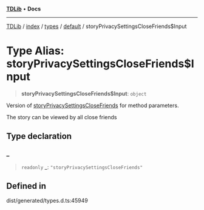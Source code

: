 [**TDLib**](../../../../../../README.md) • **Docs**

***

[TDLib](../../../../../../modules.md) / [index](../../../../../README.md) / [types](../../../README.md) / [default](../README.md) / storyPrivacySettingsCloseFriends$Input

# Type Alias: storyPrivacySettingsCloseFriends$Input

> **storyPrivacySettingsCloseFriends$Input**: `object`

Version of [storyPrivacySettingsCloseFriends](storyPrivacySettingsCloseFriends.md) for method parameters.

The story can be viewed by all close friends

## Type declaration

### \_

> `readonly` **\_**: `"storyPrivacySettingsCloseFriends"`

## Defined in

dist/generated/types.d.ts:45949
